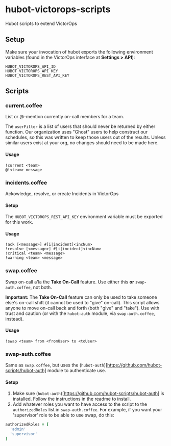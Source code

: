 # hubot-victorops-scripts
Hubot scripts to extend VictorOps

## Setup
Make sure your invocation of hubot exports the following environment variables (found in the VictorOps interface at **Settings > API**):

```
HUBOT_VICTOROPS_API_ID
HUBOT_VICTOROPS_API_KEY
HUBOT_VICTOROPS_REST_API_KEY
```

## Scripts
### current.coffee
List or @-mention currently on-call members for a team.

The `userFilter` is a list of users that should never be returned by either function. Our organization uses "Ghost" users to help construct our schedules, so this was written to keep those users out of the results. Unless similar users exist at your org, no changes should need to be made here.

#### Usage
```
!current <team>
@!<team> message
```

### incidents.coffee
Ackowledge, resolve, or create Incidents in VictorOps

#### Setup
The `HUBOT_VICTOROPS_REST_API_KEY` environment variable must be exported for this work.

#### Usage
```
!ack [<message>] #[i|incident]<incNum>
!resolve [<message>] #[i|incident]<incNum>
!critical <team> <message>
!warning <team> <message>
```

### swap.coffee
Swap on-call a'la the **Take On-Call** feature. Use either this **or** `swap-auth.coffee`, not both.

**Important:** The **Take On-Call** feature can only be used to take someone else's on-call shift (it cannot be used to "give" on-call). This script allows anyone to move on-call back and forth (both "give" and "take"). Use with trust and caution (or with the `hubot-auth` module, via `swap-auth.coffee`, instead).

#### Usage
```
!swap <team> from <fromUser> to <toUser>
```

### swap-auth.coffee
Same as `swap.coffee`, but uses the (`hubot-auth`)[https://github.com/hubot-scripts/hubot-auth] module to authenticate use.

#### Setup
1. Make sure (`hubot-auth`)[https://github.com/hubot-scripts/hubot-auth] is installed. Follow the instructions in the readme to install.
1. Add whatever roles you want to have access to the script to the `authorizedRoles` list in `swap-auth.coffee`. For example, if you want your 'supervisor' role to be able to use swap, do this:

``` coffeescript
authorizedRoles = [
  'admin'
  'supervisor'
]
```
